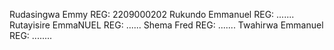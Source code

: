 Rudasingwa Emmy REG: 2209000202
Rukundo Emmanuel REG: .......
Rutayisire EmmaNUEL REG: ......
Shema Fred REG: .......
Twahirwa Emmanuel REG: ........
